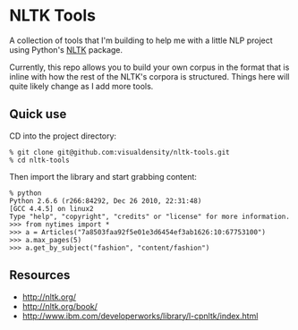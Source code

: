 NLTK Tools
==========

A collection of tools that I'm building to help me with a little NLP project
using Python's [NLTK](http://nltk.org/) package. 

Currently, this repo allows you to build your own corpus in the format that
is inline with how the rest of the NLTK's corpora is structured. Things here 
will quite likely change as I add more tools.

Quick use
---------

CD into the project directory:

    % git clone git@github.com:visualdensity/nltk-tools.git
    % cd nltk-tools

Then import the library and start grabbing content:

    % python
    Python 2.6.6 (r266:84292, Dec 26 2010, 22:31:48)
    [GCC 4.4.5] on linux2
    Type "help", "copyright", "credits" or "license" for more information.
    >>> from nytimes import *
    >>> a = Articles("7a8503faa92f5e01e3d6454ef3ab1626:10:67753100")
    >>> a.max_pages(5)
    >>> a.get_by_subject("fashion", "content/fashion")


Resources
---------

  * http://nltk.org/
  * http://nltk.org/book/
  * http://www.ibm.com/developerworks/library/l-cpnltk/index.html
